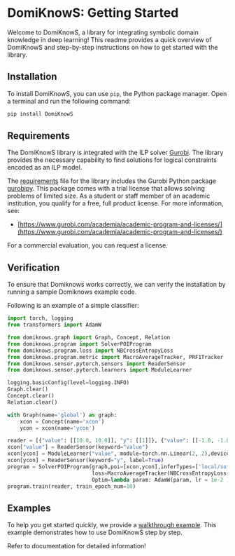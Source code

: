 # DomiKnowS: Getting Started

Welcome to DomiKnowS, a library for integrating symbolic domain knowledge in deep learning! This readme provides a quick overview of DomiKnowS and step-by-step instructions on how to get started with the library.

## Installation

To install DomiKnowS, you can use `pip`, the Python package manager. Open a terminal and run the following command:

```bash
pip install DomiKnowS
```

## Requirements

The DomiKnowS library is integrated with the ILP solver [Gurobi](https://www.gurobi.com/). The library provides the necessary capability to find solutions for logical constraints encoded as an ILP model.

The [requirements](https://github.com/HLR/DomiKnowS/blob/main/requirements.txt) file for the library includes the Gurobi Python package [gurobipy](https://pypi.org/project/gurobipy/).
This package comes with a trial license that allows solving problems of limited size.
As a student or staff member of an academic institution, you qualify for a free, full product license. For more information, see:

- [https://www.gurobi.com/academia/academic-program-and-licenses/](https://www.gurobi.com/academia/academic-program-and-licenses/)

For a commercial evaluation, you can request a license.

## Verification

To ensure that Domiknows works correctly, we can verify the installation by running a sample Domiknows example code.

Following is an example of a simple classifier:

```python
import torch, logging
from transformers import AdamW

from domiknows.graph import Graph, Concept, Relation
from domiknows.program import SolverPOIProgram
from domiknows.program.loss import NBCrossEntropyLoss
from domiknows.program.metric import MacroAverageTracker, PRF1Tracker
from domiknows.sensor.pytorch.sensors import ReaderSensor
from domiknows.sensor.pytorch.learners import ModuleLearner

logging.basicConfig(level=logging.INFO)
Graph.clear()
Concept.clear()
Relation.clear()

with Graph(name='global') as graph:
    xcon = Concept(name='xcon')
    ycon = xcon(name='ycon')

reader = [{"value": [[10.0, 10.0]], "y": [[1]]}, {"value": [[-1.0, -1.0]], "y": [[0]]}, {"value": [[-20.0, -20.0]], "y": [[0]]}]
xcon["value"] = ReaderSensor(keyword="value")
xcon[ycon] = ModuleLearner("value", module=torch.nn.Linear(2, 2),device=torch.device("cpu"))
xcon[ycon] = ReaderSensor(keyword="y", label=True)
program = SolverPOIProgram(graph,poi=[xcon,ycon],inferTypes=['local/softmax'], 
                           loss=MacroAverageTracker(NBCrossEntropyLoss()),
                           Optim=lambda param: AdamW(param, lr = 1e-2 ))
program.train(reader, train_epoch_num=10)
```

## Examples

To help you get started quickly, we provide a [walkthrough example](ExampleTask.md). This example demonstrates how to use DomiKnowS step by step.

Refer to documentation for detailed information!
